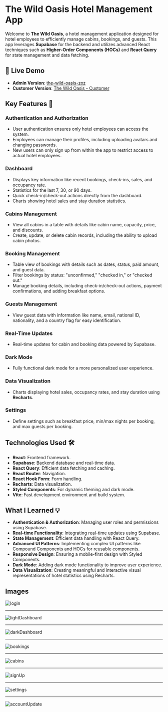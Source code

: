# The Wild Oasis Hotel Management App

Welcome to **The Wild Oasis**, a hotel management application designed for hotel employees to efficiently manage cabins, bookings, and guests. This app leverages **Supabase** for the backend and utilizes advanced React techniques such as **Higher-Order Components (HOCs)** and **React Query** for state management and data fetching.

## 🚀 Live Demo

- **Admin Version**: [the-wild-oasis-zoz](https://the-wild-oasis-zoz.netlify.app/)
- **Customer Version**: [The Wild Oasis - Customer](#)

## Key Features 📝

### Authentication and Authorization

- User authentication ensures only hotel employees can access the system.
- Employees can manage their profiles, including uploading avatars and changing passwords.
- New users can only sign up from within the app to restrict access to actual hotel employees.

### Dashboard

- Displays key information like recent bookings, check-ins, sales, and occupancy rate.
- Statistics for the last 7, 30, or 90 days.
- Quick check-in/check-out actions directly from the dashboard.
- Charts showing hotel sales and stay duration statistics.

### Cabins Management

- View all cabins in a table with details like cabin name, capacity, price, and discounts.
- Create, update, or delete cabin records, including the ability to upload cabin photos.

### Booking Management

- Table view of bookings with details such as dates, status, paid amount, and guest data.
- Filter bookings by status: "unconfirmed," "checked in," or "checked out."
- Manage booking details, including check-in/check-out actions, payment confirmations, and adding breakfast options.

### Guests Management

- View guest data with information like name, email, national ID, nationality, and a country flag for easy identification.

### Real-Time Updates

- Real-time updates for cabin and booking data powered by Supabase.

### Dark Mode

- Fully functional dark mode for a more personalized user experience.

### Data Visualization

- Charts displaying hotel sales, occupancy rates, and stay duration using **Recharts**.

### Settings

- Define settings such as breakfast price, min/max nights per booking, and max guests per booking.

## Technologies Used 🛠️

- **React**: Frontend framework.
- **Supabase**: Backend database and real-time data.
- **React Query**: Efficient data fetching and caching.
- **React Router**: Navigation.
- **React Hook Form**: Form handling.
- **Recharts**: Data visualization.
- **Styled Components**: For dynamic theming and dark mode.
- **Vite**: Fast development environment and build system.

## What I Learned 💡

- **Authentication & Authorization**: Managing user roles and permissions using Supabase.
- **Real-time Functionality**: Integrating real-time updates using Supabase.
- **State Management**: Efficient data handling with React Query.
- **Advanced UI Patterns**: Implementing complex UI patterns like Compound Components and HOCs for reusable components.
- **Responsive Design**: Ensuring a mobile-first design with Styled Components.
- **Dark Mode**: Adding dark mode functionality to improve user experience.
- **Data Visualization**: Creating meaningful and interactive visual representations of hotel statistics using Recharts.

## Images 

![login](https://github.com/user-attachments/assets/66e69d5b-5440-4b98-95a3-ee30277616eb)


---


![lightDashboard](https://github.com/user-attachments/assets/7a65de38-3239-4e82-a3d6-67265234d05c)


---



![darkDashboard](https://github.com/user-attachments/assets/811ae161-1bc1-4232-bcb9-86854499596b)


---



![bookings](https://github.com/user-attachments/assets/71b86dfd-f39d-405b-8298-eb4b25595214)



---


![cabins](https://github.com/user-attachments/assets/8132d0c9-0bee-47e6-9992-83a2fb0691f1)


---


![signUp](https://github.com/user-attachments/assets/de78c64b-49c2-46a9-9afb-0d7a4dc2c662)


---


![settings](https://github.com/user-attachments/assets/be5d2798-f702-47f2-9869-8d564c534924)


---


![accountUpdate](https://github.com/user-attachments/assets/e89b4f3a-4bf2-499b-b22b-dc7a35017d4e)


